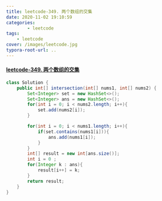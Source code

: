```yaml
---
title: leetcode-349. 两个数组的交集
date: 2020-11-02 19:10:59
categories: 
		- leetcode
tags: 
	- leetcode
cover: /images/leetcode.jpg
typora-root-url: ..
---
```


#### [leetcode-349. 两个数组的交集](https://leetcode-cn.com/problems/intersection-of-two-arrays/)

```java
class Solution {
    public int[] intersection(int[] nums1, int[] nums2) {
        Set<Integer> set = new HashSet<>();
        Set<Integer> ans = new HashSet<>();
        for(int i = 0; i < nums2.length; i++){
            set.add(nums2[i]);
        }

        for(int i = 0; i < nums1.length; i++){
            if(set.contains(nums1[i])){
                ans.add(nums1[i]);
            }
        }
        int[] result = new int[ans.size()];
        int i = 0 ;
        for(Integer k : ans){
            result[i++] = k;
        }
        return result;
    }
}
```

